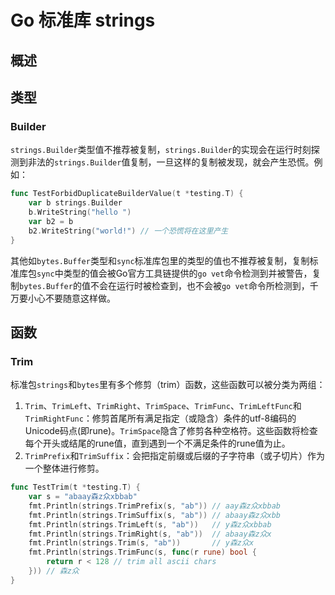 # Go 标准库 strings

## 概述

## 类型

### Builder

`strings.Builder`类型值不推荐被复制，`strings.Builder`的实现会在运行时刻探测到非法的`strings.Builder`值复制，一旦这样的复制被发现，就会产生恐慌。例如：

```go
func TestForbidDuplicateBuilderValue(t *testing.T) {
    var b strings.Builder
    b.WriteString("hello ")
    var b2 = b
    b2.WriteString("world!") // 一个恐慌将在这里产生
}
```



其他如`bytes.Buffer`类型和`sync`标准库包里的类型的值也不推荐被复制，复制标准库包`sync`中类型的值会被Go官方工具链提供的`go vet`命令检测到并被警告，复制`bytes.Buffer`的值不会在运行时被检查到，也不会被`go vet`命令所检测到，千万要小心不要随意这样做。



## 函数

### Trim

标准包`strings`和`bytes`里有多个修剪（trim）函数，这些函数可以被分类为两组：

1. `Trim`、`TrimLeft`、`TrimRight`、`TrimSpace`、`TrimFunc`、`TrimLeftFunc`和`TrimRightFunc`：修剪首尾所有满足指定（或隐含）条件的utf-8编码的Unicode码点(即rune)。`TrimSpace`隐含了修剪各种空格符。这些函数将检查每个开头或结尾的rune值，直到遇到一个不满足条件的rune值为止。
2. `TrimPrefix`和`TrimSuffix`：会把指定前缀或后缀的子字符串（或子切片）作为一个整体进行修剪。

```go
func TestTrim(t *testing.T) {
	var s = "abaay森z众xbbab"
	fmt.Println(strings.TrimPrefix(s, "ab")) // aay森z众xbbab
	fmt.Println(strings.TrimSuffix(s, "ab")) // abaay森z众xbb
	fmt.Println(strings.TrimLeft(s, "ab"))   // y森z众xbbab
	fmt.Println(strings.TrimRight(s, "ab"))  // abaay森z众x
	fmt.Println(strings.Trim(s, "ab"))       // y森z众x
	fmt.Println(strings.TrimFunc(s, func(r rune) bool {
		return r < 128 // trim all ascii chars
	})) // 森z众
}
```

